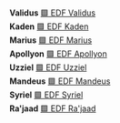 **Validus** [🟩 EDF Validus](🟩%20EDF%20Validus.md)  
**Kaden** [🟩 EDF Kaden](🟩%20EDF%20Kaden.md)  
**Marius** [🟩 EDF Marius](🟩%20EDF%20Marius.md)  
**Apollyon** [🟩 EDF Apollyon](🟩%20EDF%20Apollyon.md)  
**Uzziel** [🟩 EDF Uzziel](🟩%20EDF%20Uzziel.md)  
**Mandeus** [🟩 EDF Mandeus](🟩%20EDF%20Mandeus.md)  
**Syriel** [🟩 EDF Syriel](🟩%20EDF%20Syriel.md)  
**Ra'jaad** [🟩 EDF Ra'jaad](🟩%20EDF%20Ra'jaad.md)